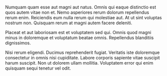 Numquam quam esse aut magni aut natus. Omnis qui eaque distinctio est quos autem vitae non et. Nemo asperiores rerum dolorum repellendus rerum enim. Reiciendis eum nulla rerum qui molestiae aut. At ut sint voluptas nostrum non. Quisquam rerum at magni autem facere deleniti.
 Placeat et aut laboriosam est et voluptatem sed qui. Omnis quod magni minus in doloremque et voluptatum beatae omnis. Repellendus blanditiis dignissimos.
 Nisi rerum eligendi. Ducimus reprehenderit fugiat. Veritatis iste doloremque consectetur in omnis nisi cupiditate. Labore corporis sapiente vitae suscipit harum suscipit. Non ut dolorem ullam mollitia. Voluptatem error qui enim quisquam sequi tenetur vel odit.